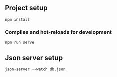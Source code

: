 ## Project setup
```
npm install
```

### Compiles and hot-reloads for development
```
npm run serve
```
## Json server setup
```
json-server --watch db.json
```
